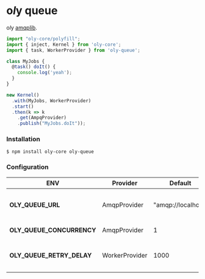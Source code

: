 # o*l*y queue

o*l*y [amqplib](https://github.com/squaremo/amqp.node).

```ts
import "oly-core/polyfill";
import { inject, Kernel } from 'oly-core';
import { task, WorkerProvider } from 'oly-queue';

class MyJobs {
  @task() doIt() {
    console.log('yeah');
  }
}

new Kernel()
  .with(MyJobs, WorkerProvider)
  .start()
  .then(k => k
    .get(AmpqProvider)
    .publish("MyJobs.doIt"));
```

### Installation

```
$ npm install oly-core oly-queue
```

### Configuration

| ENV | Provider | Default | Description |
|-----|----------|---------|-------------|
| **OLY_QUEUE_URL** | AmqpProvider | "amqp://localhost" | The URI connection to RabbitMQ.  |
| **OLY_QUEUE_CONCURRENCY** | AmqpProvider | 1 | The default prefetch.  |
| **OLY_QUEUE_RETRY_DELAY** | WorkerProvider | 1000 | The time before each retry in ms.  |
